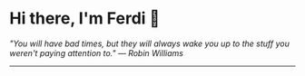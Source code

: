 <h1>Hi there, I'm Ferdi 👋</h1>

<p><em>
  "You will have bad times, but they will always wake you up to the stuff you weren't paying attention to." — Robin Williams
</em></p>

---
